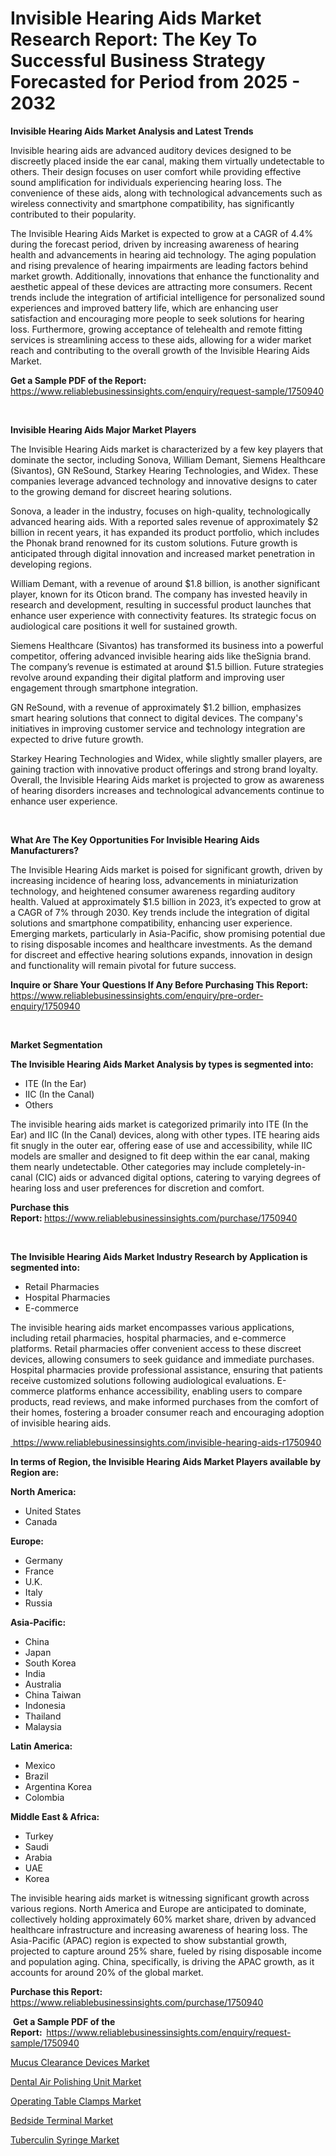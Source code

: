 <p><h1>Invisible Hearing Aids Market Research Report: The Key To Successful Business Strategy Forecasted for Period from 2025 - 2032</h1></p><p><strong>Invisible Hearing Aids Market Analysis and Latest Trends</strong></p>
<p><p>Invisible hearing aids are advanced auditory devices designed to be discreetly placed inside the ear canal, making them virtually undetectable to others. Their design focuses on user comfort while providing effective sound amplification for individuals experiencing hearing loss. The convenience of these aids, along with technological advancements such as wireless connectivity and smartphone compatibility, has significantly contributed to their popularity.</p><p>The Invisible Hearing Aids Market is expected to grow at a CAGR of 4.4% during the forecast period, driven by increasing awareness of hearing health and advancements in hearing aid technology. The aging population and rising prevalence of hearing impairments are leading factors behind market growth. Additionally, innovations that enhance the functionality and aesthetic appeal of these devices are attracting more consumers. Recent trends include the integration of artificial intelligence for personalized sound experiences and improved battery life, which are enhancing user satisfaction and encouraging more people to seek solutions for hearing loss. Furthermore, growing acceptance of telehealth and remote fitting services is streamlining access to these aids, allowing for a wider market reach and contributing to the overall growth of the Invisible Hearing Aids Market.</p></p>
<p><strong>Get a Sample PDF of the Report:&nbsp;</strong> <a href="https://www.reliablebusinessinsights.com/enquiry/request-sample/1750940?utm_campaign=2274&utm_medium=2&utm_source=Github&utm_content=ia&utm_term=03032025&utm_id=invisible-hearing-aids">https://www.reliablebusinessinsights.com/enquiry/request-sample/1750940</a></p>
<p>&nbsp;</p>
<p><strong>Invisible Hearing Aids Major Market Players</strong></p>
<p><p>The Invisible Hearing Aids market is characterized by a few key players that dominate the sector, including Sonova, William Demant, Siemens Healthcare (Sivantos), GN ReSound, Starkey Hearing Technologies, and Widex. These companies leverage advanced technology and innovative designs to cater to the growing demand for discreet hearing solutions.</p><p>Sonova, a leader in the industry, focuses on high-quality, technologically advanced hearing aids. With a reported sales revenue of approximately $2 billion in recent years, it has expanded its product portfolio, which includes the Phonak brand renowned for its custom solutions. Future growth is anticipated through digital innovation and increased market penetration in developing regions.</p><p>William Demant, with a revenue of around $1.8 billion, is another significant player, known for its Oticon brand. The company has invested heavily in research and development, resulting in successful product launches that enhance user experience with connectivity features. Its strategic focus on audiological care positions it well for sustained growth.</p><p>Siemens Healthcare (Sivantos) has transformed its business into a powerful competitor, offering advanced invisible hearing aids like theSignia brand. The company’s revenue is estimated at around $1.5 billion. Future strategies revolve around expanding their digital platform and improving user engagement through smartphone integration.</p><p>GN ReSound, with a revenue of approximately $1.2 billion, emphasizes smart hearing solutions that connect to digital devices. The company's initiatives in improving customer service and technology integration are expected to drive future growth.</p><p>Starkey Hearing Technologies and Widex, while slightly smaller players, are gaining traction with innovative product offerings and strong brand loyalty. Overall, the Invisible Hearing Aids market is projected to grow as awareness of hearing disorders increases and technological advancements continue to enhance user experience.</p></p>
<p>&nbsp;</p>
<p><strong>What Are The Key Opportunities For Invisible Hearing Aids Manufacturers?</strong></p>
<p><p>The Invisible Hearing Aids market is poised for significant growth, driven by increasing incidence of hearing loss, advancements in miniaturization technology, and heightened consumer awareness regarding auditory health. Valued at approximately $1.5 billion in 2023, it’s expected to grow at a CAGR of 7% through 2030. Key trends include the integration of digital solutions and smartphone compatibility, enhancing user experience. Emerging markets, particularly in Asia-Pacific, show promising potential due to rising disposable incomes and healthcare investments. As the demand for discreet and effective hearing solutions expands, innovation in design and functionality will remain pivotal for future success.</p></p>
<p><strong>Inquire or Share Your Questions If Any Before Purchasing This Report:</strong> <a href="https://www.reliablebusinessinsights.com/enquiry/pre-order-enquiry/1750940?utm_campaign=2274&utm_medium=2&utm_source=Github&utm_content=ia&utm_term=03032025&utm_id=invisible-hearing-aids">https://www.reliablebusinessinsights.com/enquiry/pre-order-enquiry/1750940</a></p>
<p>&nbsp;</p>
<p><strong>Market Segmentation</strong></p>
<p><strong>The Invisible Hearing Aids Market Analysis by types is segmented into:</strong></p>
<p><ul><li>ITE (In the Ear)</li><li>IIC (In the Canal)</li><li>Others</li></ul></p>
<p><p>The invisible hearing aids market is categorized primarily into ITE (In the Ear) and IIC (In the Canal) devices, along with other types. ITE hearing aids fit snugly in the outer ear, offering ease of use and accessibility, while IIC models are smaller and designed to fit deep within the ear canal, making them nearly undetectable. Other categories may include completely-in-canal (CIC) aids or advanced digital options, catering to varying degrees of hearing loss and user preferences for discretion and comfort.</p></p>
<p><strong>Purchase this Report:&nbsp;</strong><a href="https://www.reliablebusinessinsights.com/purchase/1750940?utm_campaign=2274&utm_medium=2&utm_source=Github&utm_content=ia&utm_term=03032025&utm_id=invisible-hearing-aids">https://www.reliablebusinessinsights.com/purchase/1750940</a></p>
<p>&nbsp;</p>
<p><strong>The Invisible Hearing Aids Market Industry Research by Application is segmented into:</strong></p>
<p><ul><li>Retail Pharmacies</li><li>Hospital Pharmacies</li><li>E-commerce</li></ul></p>
<p><p>The invisible hearing aids market encompasses various applications, including retail pharmacies, hospital pharmacies, and e-commerce platforms. Retail pharmacies offer convenient access to these discreet devices, allowing consumers to seek guidance and immediate purchases. Hospital pharmacies provide professional assistance, ensuring that patients receive customized solutions following audiological evaluations. E-commerce platforms enhance accessibility, enabling users to compare products, read reviews, and make informed purchases from the comfort of their homes, fostering a broader consumer reach and encouraging adoption of invisible hearing aids.</p></p>
<p><a href="https://www.reliablebusinessinsights.com/invisible-hearing-aids-r1750940?utm_campaign=2274&utm_medium=2&utm_source=Github&utm_content=ia&utm_term=03032025&utm_id=invisible-hearing-aids">&nbsp;https://www.reliablebusinessinsights.com/invisible-hearing-aids-r1750940</a></p>
<p><strong>In terms of Region, the Invisible Hearing Aids Market Players available by Region are:</strong></p>
<p>
    <p> <strong> North America: </strong>
        <ul>
            <li>United States</li>
            <li>Canada</li>
        </ul>
        </p> 
    <p> <strong> Europe: </strong>
        <ul>
            <li>Germany</li>
            <li>France</li>
            <li>U.K.</li>
            <li>Italy</li>
            <li>Russia</li>
        </ul>
        </p> 
    <p> <strong> Asia-Pacific: </strong>
        <ul>
            <li>China</li>
            <li>Japan</li>
            <li>South Korea</li>
            <li>India</li>
            <li>Australia</li>
            <li>China Taiwan</li>
            <li>Indonesia</li>
            <li>Thailand</li>
            <li>Malaysia</li>
        </ul>
        </p> 
    <p> <strong> Latin America: </strong>
        <ul>
            <li>Mexico</li>
            <li>Brazil</li>
            <li>Argentina Korea</li>
            <li>Colombia</li>
        </ul>
        </p> 
    <p> <strong> Middle East & Africa: </strong>
        <ul>
            <li>Turkey</li>
            <li>Saudi</li>
            <li>Arabia</li>
            <li>UAE</li>
            <li>Korea</li>
        </ul>
    </p>
    </p>
<p><p>The invisible hearing aids market is witnessing significant growth across various regions. North America and Europe are anticipated to dominate, collectively holding approximately 60% market share, driven by advanced healthcare infrastructure and increasing awareness of hearing loss. The Asia-Pacific (APAC) region is expected to show substantial growth, projected to capture around 25% share, fueled by rising disposable income and population aging. China, specifically, is driving the APAC growth, as it accounts for around 20% of the global market.</p></p>
<p><strong>Purchase this Report: </strong><a href="https://www.reliablebusinessinsights.com/purchase/1750940?utm_campaign=2274&utm_medium=2&utm_source=Github&utm_content=ia&utm_term=03032025&utm_id=invisible-hearing-aids">https://www.reliablebusinessinsights.com/purchase/1750940</a></p>
<p>&nbsp;<strong>Get a Sample PDF of the Report:&nbsp;&nbsp;</strong><a href="https://www.reliablebusinessinsights.com/enquiry/request-sample/1750940?utm_campaign=2274&utm_medium=2&utm_source=Github&utm_content=ia&utm_term=03032025&utm_id=invisible-hearing-aids">https://www.reliablebusinessinsights.com/enquiry/request-sample/1750940</a></p>
<p><strong></strong></p>
<p><p><a href="https://github.com/iroldilom/Market-Research-Report-List-1/blob/main/mucus-clearance-devices-market.md?utm_campaign=2274&utm_medium=2&utm_source=Github&utm_content=ia&utm_term=03032025&utm_id=invisible-hearing-aids">Mucus Clearance Devices Market</a></p><p><a href="https://github.com/oslieselotte2192/Market-Research-Report-List-1/blob/main/dental-air-polishing-unit-market.md?utm_campaign=2274&utm_medium=2&utm_source=Github&utm_content=ia&utm_term=03032025&utm_id=invisible-hearing-aids">Dental Air Polishing Unit Market</a></p><p><a href="https://github.com/watzondechao/Market-Research-Report-List-1/blob/main/operating-table-clamps-market.md?utm_campaign=2274&utm_medium=2&utm_source=Github&utm_content=ia&utm_term=03032025&utm_id=invisible-hearing-aids">Operating Table Clamps Market</a></p><p><a href="https://github.com/lizamflotow/Market-Research-Report-List-1/blob/main/bedside-terminal-market.md?utm_campaign=2274&utm_medium=2&utm_source=Github&utm_content=ia&utm_term=03032025&utm_id=invisible-hearing-aids">Bedside Terminal Market</a></p><p><a href="https://github.com/phephezxnf/Market-Research-Report-List-1/blob/main/tuberculin-syringe-market.md?utm_campaign=2274&utm_medium=2&utm_source=Github&utm_content=ia&utm_term=03032025&utm_id=invisible-hearing-aids">Tuberculin Syringe Market</a></p></p>